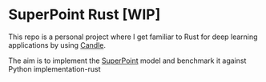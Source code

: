 # SuperPoint Rust [WIP]

This repo is a personal project where I get familiar to
Rust for deep learning applications by using
[Candle](https://github.com/huggingface/candle).

The aim is to implement the [SuperPoint](https://github.com/rpautrat/SuperPoint) model and benchmark it
against Python implementation-rust